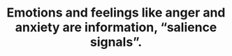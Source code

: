 ---
title: 'Emotions and feelings like anger and anxiety are information, “salience signals”.'
tags: mindfulness self
---
